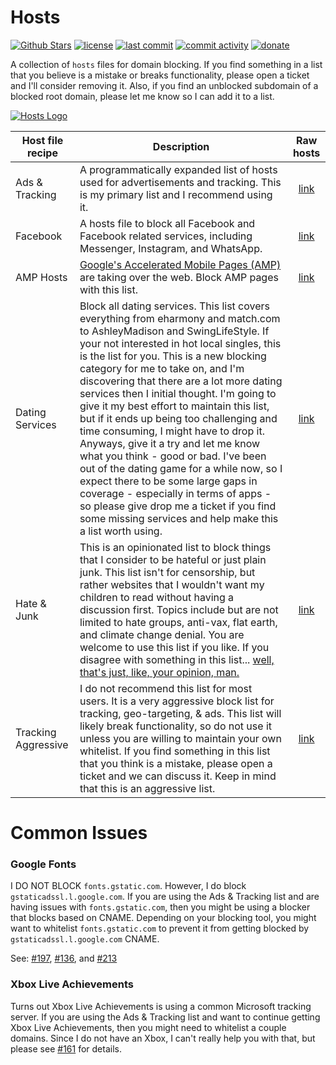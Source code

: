 # Hosts

[![Github Stars](https://img.shields.io/github/stars/lightswitch05/hosts)](https://github.com/lightswitch05/hosts)
[![license](https://img.shields.io/github/license/lightswitch05/hosts.svg)](https://github.com/lightswitch05/hosts/blob/master/LICENSE)
[![last commit](https://img.shields.io/github/last-commit/lightswitch05/hosts.svg)](https://github.com/lightswitch05/hosts/commits/master)
[![commit activity](https://img.shields.io/github/commit-activity/y/lightswitch05/hosts.svg)](https://github.com/lightswitch05/hosts/commits/master)
[![donate](https://img.shields.io/badge/Donate-EFF-orange.svg)](https://supporters.eff.org/donate)

A collection of `hosts` files for domain blocking. If you find something in a list that you believe is a mistake or breaks functionality, please open a ticket and I'll consider removing it. Also, if you find an unblocked subdomain of a blocked root domain, please let me know so I can add it to a list.

[![Hosts Logo](https://raw.githubusercontent.com/lightswitch05/hosts/master/docs/logo.png)](https://www.github.developerdan.com/hosts/)

Host file recipe | Description | Raw hosts
---------------- | ----------- |:---------:
Ads & Tracking | A programmatically expanded list of hosts used for advertisements and tracking. This is my primary list and I recommend using it. | [link](https://www.github.developerdan.com/hosts/lists/ads-and-tracking-extended.txt)
Facebook | A hosts file to block all Facebook and Facebook related services, including Messenger, Instagram, and WhatsApp. | [link](https://www.github.developerdan.com/hosts/lists/facebook-extended.txt)
AMP Hosts | [Google's Accelerated Mobile Pages (AMP)](https://www.theregister.co.uk/2017/05/19/open_source_insider_google_amp_bad_bad_bad/) are taking over the web. Block AMP pages with this list. | [link](https://www.github.developerdan.com/hosts/lists/amp-hosts-extended.txt)
Dating Services | Block all dating services. This list covers everything from eharmony and match.com to AshleyMadison and SwingLifeStyle. If your not interested in hot local singles, this is the list for you. This is a new blocking category for me to take on, and I'm discovering that there are a lot more dating services then I initial thought. I'm going to give it my best effort to maintain this list, but if it ends up being too challenging and time consuming, I might have to drop it. Anyways, give it a try and let me know what you think - good or bad. I've been out of the dating game for a while now, so I expect there to be some large gaps in coverage - especially in terms of apps - so please give drop me a ticket if you find some missing services and help make this a list worth using. | [link](https://www.github.developerdan.com/hosts/lists/dating-services-extended.txt)
Hate & Junk | This is an opinionated list to block things that I consider to be hateful or just plain junk. This list isn't for censorship, but rather websites that I wouldn't want my children to read without having a discussion first. Topics include but are not limited to hate groups, anti-vax, flat earth, and climate change denial. You are welcome to use this list if you like. If you disagree with something in this list... [well, that's just, like, your opinion, man.](https://www.youtube.com/watch?v=pWdd6_ZxX8c) | [link](https://www.github.developerdan.com/hosts/lists/hate-and-junk-extended.txt)
Tracking Aggressive | I do not recommend this list for most users. It is a very aggressive block list for tracking, geo-targeting, & ads. This list will likely break functionality, so do not use it unless you are willing to maintain your own whitelist. If you find something in this list that you think is a mistake, please open a ticket and we can discuss it. Keep in mind that this is an aggressive list. | [link](https://www.github.developerdan.com/hosts/lists/tracking-aggressive-extended.txt)


# Common Issues

### Google Fonts

I DO NOT BLOCK `fonts.gstatic.com`. However, I do block `gstaticadssl.l.google.com`. If you are using the Ads & Tracking list and are having issues with `fonts.gstatic.com`, then you might be using a blocker that blocks based on CNAME. Depending on your blocking tool, you might want to whitelist `fonts.gstatic.com` to prevent it from getting blocked by `gstaticadssl.l.google.com` CNAME.

See: [#197](https://github.com/lightswitch05/hosts/issues/197), [#136](https://github.com/lightswitch05/hosts/issues/136), and [#213](https://github.com/lightswitch05/hosts/issues/213)

### Xbox Live Achievements

Turns out Xbox Live Achievements is using a common Microsoft tracking server. If you are using the Ads & Tracking list and want to continue getting Xbox Live Achievements, then you might need to whitelist a couple domains. Since I do not have an Xbox, I can't really help you with that, but please see [#161](https://github.com/lightswitch05/hosts/issues/161) for details.
